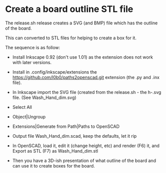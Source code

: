 # Create a board outline STL file
 
The release.sh release creates a SVG (and BMP) file which
has the outline of the board.

This can converted to STL files for helping to create
a box for it.

The sequence is as follow:

- Install Inkscape 0.92 (don't use 1.01) as the extension does not work
  with later versions.

- Install in .config/inkscape/extensions the
  https://github.com/l0b0/paths2openscad.git extension
  (the .py and .inx file).

- In Inkscape import the SVG file (created from the
  release.sh - the h-<release>.svg file. (See Wash_Hand_dim.svg)

- Select All

- Object|Ungroup

- Extensions|Generate from Path|Paths to OpenSCAD
- Output file Wash_Hand_dim.scad, keep the defaults, let it rip

- In OpenSCAD, load it, edit it (change height, etc) and render (F6) it,
  and Export as STL (F7) as Wash_Hand_dim.stl

- Then you have a 3D-ish presentation of what outline of the board
  and can use it to create boxes for the board.
